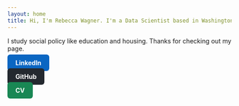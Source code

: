 ```yaml
---
layout: home
title: Hi, I'm Rebecca Wagner. I'm a Data Scientist based in Washington, D.C.
---
```


I study social policy like education and housing. Thanks for checking out my page.

<div style="margin-top:15px;">
  <a href="www.linkedin.com/in/rebeccawagner01/" target="_blank"
     style="padding:10px 18px; background-color:#0A66C2; color:white; border-radius:6px; text-decoration:none; margin-right:8px; font-weight:bold;">
     LinkedIn
  </a>

  <a href="https://github.com/rebeccalwagner" target="_blank"
     style="padding:10px 18px; background-color:#24292F; color:white; border-radius:6px; text-decoration:none; margin-right:8px; font-weight:bold;">
     GitHub
  </a>

  <a href="{{ '/assets/files/placeholder_resume.pdf' | relative_url }}" download
     style="padding:10px 18px; background-color:#198754; color:white; border-radius:6px; text-decoration:none; font-weight:bold;">
     CV
  </a>
</div>